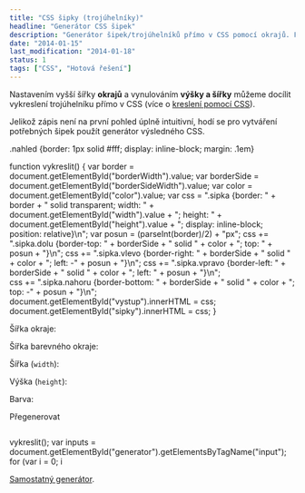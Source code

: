 ```yaml
---
title: "CSS šipky (trojúhelníky)"
headline: "Generátor CSS šipek"
description: "Generátor šipek/trojúhelníků přímo v CSS pomocí okrajů. Funkční i ve starých IE."
date: "2014-01-15"
last_modification: "2014-01-18"
status: 1
tags: ["CSS", "Hotová řešení"]
---
```


Nastavením vyšší šířky **okrajů** a vynulováním **výšky a šířky** můžeme docílit vykreslení trojúhelníku přímo v CSS (více o [kreslení pomocí CSS](/css-kresleni)).

Jelikož zápis není na první pohled úplně intuitivní, hodí se pro vytváření potřebných šipek použít generátor výsledného CSS.

  .nahled {border: 1px solid #fff; display: inline-block; margin: .1em}

function vykreslit() {
  var border = document.getElementById("borderWidth").value;
  var borderSide = document.getElementById("borderSideWidth").value;
  var color = document.getElementById("color").value;
  var css = ".sipka {border: " + border + " solid transparent; width: " + document.getElementById("width").value + "; height: " + document.getElementById("height").value + "; display: inline-block; position: relative}\n";
  var posun = (parseInt(border)/2) + "px";
  css += ".sipka.dolu {border-top: " + borderSide + " solid " + color + "; top: " + posun + "}\n";
  css += ".sipka.vlevo {border-right: " + borderSide + " solid " + color + "; left: -" + posun + "}\n";
  css += ".sipka.vpravo {border-left: " + borderSide + " solid " + color + "; left: " + posun + "}\n";  
  css += ".sipka.nahoru {border-bottom: " + borderSide + " solid " + color + "; top: -" + posun + "}\n";    
  document.getElementById("vystup").innerHTML = css;
  document.getElementById("sipky").innerHTML = css;
}

Šířka okraje: 

Šířka barevného okraje: 

Šířka (`width`): 

Výška (`height`): 

Barva: 

  Přegenerovat

```

```

  vykreslit();
  var inputs = document.getElementById("generator").getElementsByTagName("input");
  for (var i = 0; i 

[Samostatný generátor](http://kod.djpw.cz/pfbb).